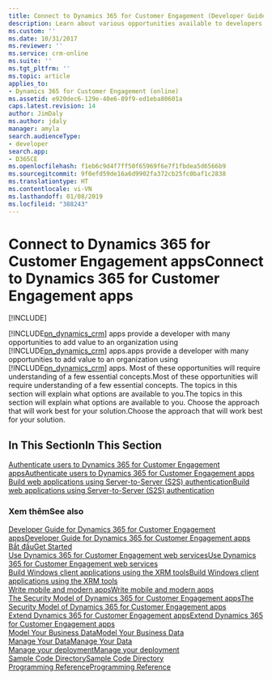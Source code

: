 ```yaml
---
title: Connect to Dynamics 365 for Customer Engagement (Developer Guide for Dynamics 365 for Customer Engagement apps)| MicrosoftDocs
description: Learn about various opportunities available to developers to add value to an organization using Dynamics 365 for Customer Engagement
ms.custom: ''
ms.date: 10/31/2017
ms.reviewer: ''
ms.service: crm-online
ms.suite: ''
ms.tgt_pltfrm: ''
ms.topic: article
applies_to:
- Dynamics 365 for Customer Engagement (online)
ms.assetid: e920dec6-129e-40e6-89f9-ed1eba80601a
caps.latest.revision: 14
author: JimDaly
ms.author: jdaly
manager: amyla
search.audienceType:
- developer
search.app:
- D365CE
ms.openlocfilehash: f1eb6c9d4f7ff50f65969f6e7f1fbdea5d6566b9
ms.sourcegitcommit: 9f0efd59de16a6d9902fa372cb25fc0baf1c2838
ms.translationtype: HT
ms.contentlocale: vi-VN
ms.lasthandoff: 01/08/2019
ms.locfileid: "388243"
---
```

# <a name="connect-to-dynamics-365-for-customer-engagement-apps"></a><span data-ttu-id="d2709-103">Connect to Dynamics 365 for Customer Engagement apps</span><span class="sxs-lookup"><span data-stu-id="d2709-103">Connect to Dynamics 365 for Customer Engagement apps</span></span>

[!INCLUDE[](../includes/cc_applies_to_update_9_0_0.md)]

[!INCLUDE[pn_dynamics_crm](../includes/pn-dynamics-crm.md)] <span data-ttu-id="d2709-104">apps provide a developer with many opportunities to add value to an organization using [!INCLUDE[pn_dynamics_crm](../includes/pn-dynamics-crm.md)] apps.</span><span class="sxs-lookup"><span data-stu-id="d2709-104">apps provide a developer with many opportunities to add value to an organization using [!INCLUDE[pn_dynamics_crm](../includes/pn-dynamics-crm.md)] apps.</span></span> <span data-ttu-id="d2709-105">Most of these opportunities will require understanding of a few essential concepts.</span><span class="sxs-lookup"><span data-stu-id="d2709-105">Most of these opportunities will require understanding of a few essential concepts.</span></span> <span data-ttu-id="d2709-106">The topics in this section will explain what options are available to you.</span><span class="sxs-lookup"><span data-stu-id="d2709-106">The topics in this section will explain what options are available to you.</span></span> <span data-ttu-id="d2709-107">Choose the approach that will work best for your solution.</span><span class="sxs-lookup"><span data-stu-id="d2709-107">Choose the approach that will work best for your solution.</span></span>  
  
## <a name="in-this-section"></a><span data-ttu-id="d2709-108">In This Section</span><span class="sxs-lookup"><span data-stu-id="d2709-108">In This Section</span></span>  
 [<span data-ttu-id="d2709-109">Authenticate users to Dynamics 365 for Customer Engagement apps</span><span class="sxs-lookup"><span data-stu-id="d2709-109">Authenticate users to Dynamics 365 for Customer Engagement apps</span></span>](authenticate-users.md)<br />
 [<span data-ttu-id="d2709-110">Build web applications using Server-to-Server (S2S) authentication</span><span class="sxs-lookup"><span data-stu-id="d2709-110">Build web applications using Server-to-Server (S2S) authentication</span></span>](build-web-applications-server-server-s2s-authentication.md)<br />
 
  
### <a name="see-also"></a><span data-ttu-id="d2709-111">Xem thêm</span><span class="sxs-lookup"><span data-stu-id="d2709-111">See also</span></span>  
 [<span data-ttu-id="d2709-112">Developer Guide for Dynamics 365 for Customer Engagement apps</span><span class="sxs-lookup"><span data-stu-id="d2709-112">Developer Guide for Dynamics 365 for Customer Engagement apps</span></span>](developer-guide.md)<br />
 [<span data-ttu-id="d2709-113">Bắt đầu</span><span class="sxs-lookup"><span data-stu-id="d2709-113">Get Started</span></span>](get-started-sdk.md)<br />
 [<span data-ttu-id="d2709-114">Use Dynamics 365 for Customer Engagement web services</span><span class="sxs-lookup"><span data-stu-id="d2709-114">Use Dynamics 365 for Customer Engagement web services</span></span>](use-microsoft-dynamics-365-web-services.md)<br />
 [<span data-ttu-id="d2709-115">Build Windows client applications using the XRM tools</span><span class="sxs-lookup"><span data-stu-id="d2709-115">Build Windows client applications using the XRM tools</span></span>](build-windows-client-applications-xrm-tools.md)<br />
 [<span data-ttu-id="d2709-116">Write mobile and modern apps</span><span class="sxs-lookup"><span data-stu-id="d2709-116">Write mobile and modern apps</span></span>](write-mobile-modern-apps.md)<br />
 [<span data-ttu-id="d2709-117">The Security Model of Dynamics 365 for Customer Engagement apps</span><span class="sxs-lookup"><span data-stu-id="d2709-117">The Security Model of Dynamics 365 for Customer Engagement apps</span></span>](security-dev/security-model.md)<br />
 [<span data-ttu-id="d2709-118">Extend Dynamics 365 for Customer Engagement apps</span><span class="sxs-lookup"><span data-stu-id="d2709-118">Extend Dynamics 365 for Customer Engagement apps</span></span>](extend-dynamics-365-server.md)<br />
 [<span data-ttu-id="d2709-119">Model Your Business Data</span><span class="sxs-lookup"><span data-stu-id="d2709-119">Model Your Business Data</span></span>](model-business-data.md)<br />
 [<span data-ttu-id="d2709-120">Manage Your Data</span><span class="sxs-lookup"><span data-stu-id="d2709-120">Manage Your Data</span></span>](manage-data.md)<br />
 [<span data-ttu-id="d2709-121">Manage your deployment</span><span class="sxs-lookup"><span data-stu-id="d2709-121">Manage your deployment</span></span>](manage-deployment.md)<br />
 [<span data-ttu-id="d2709-122">Sample Code Directory</span><span class="sxs-lookup"><span data-stu-id="d2709-122">Sample Code Directory</span></span>](sample-code-directory.md)<br />
 [<span data-ttu-id="d2709-123">Programming Reference</span><span class="sxs-lookup"><span data-stu-id="d2709-123">Programming Reference</span></span>](programming-reference.md)<br />
